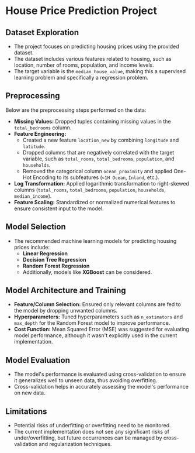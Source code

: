 # House Price Prediction Project

## Dataset Exploration
- The project focuses on predicting housing prices using the provided dataset.
- The dataset includes various features related to housing, such as location, number of rooms, population, and income levels.
- The target variable is the `median_house_value`, making this a supervised learning problem and specifically a regression problem.

## Preprocessing
Below are the preprocessing steps performed on the data:
- **Missing Values:** Dropped tuples containing missing values in the `total_bedrooms` column.
- **Feature Engineering:** 
  - Created a new feature `location_new` by combining `longitude` and `latitude`.
  - Dropped columns that are negatively correlated with the target variable, such as `total_rooms`, `total_bedrooms`, `population`, and `households`.
  - Removed the categorical column `ocean_proximity` and applied One-Hot Encoding to its subfeatures (`<1H Ocean`, `Inland`, etc.).
- **Log Transformation:** Applied logarithmic transformation to right-skewed columns (`total_rooms`, `total_bedrooms`, `population`, `households`, `median_income`).
- **Feature Scaling:** Standardized or normalized numerical features to ensure consistent input to the model.

## Model Selection
- The recommended machine learning models for predicting housing prices include:
  - **Linear Regression**
  - **Decision Tree Regression**
  - **Random Forest Regression**
  - Additionally, models like **XGBoost** can be considered.

## Model Architecture and Training
- **Feature/Column Selection:** Ensured only relevant columns are fed to the model by dropping unwanted columns.
- **Hyperparameters:** Tuned hyperparameters such as `n_estimators` and `max_depth` for the Random Forest model to improve performance.
- **Cost Function:** Mean Squared Error (MSE) was suggested for evaluating model performance, although it wasn't explicitly used in the current implementation.

## Model Evaluation
- The model's performance is evaluated using cross-validation to ensure it generalizes well to unseen data, thus avoiding overfitting.
- Cross-validation helps in accurately assessing the model's performance on new data.

## Limitations
- Potential risks of underfitting or overfitting need to be monitored.
- The current implementation does not see any significant risks of under/overfitting, but future occurrences can be managed by cross-validation and regularization techniques.

